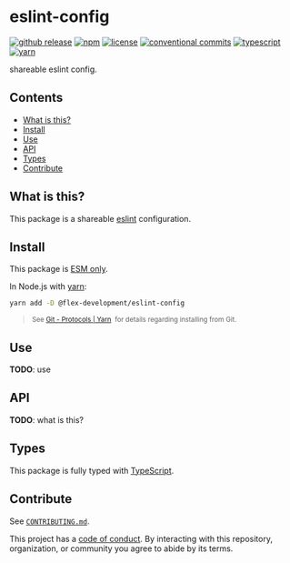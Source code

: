 # eslint-config

[![github release](https://img.shields.io/github/v/release/flex-development/eslint-config.svg?include_prereleases\&sort=semver)](https://github.com/flex-development/eslint-config/releases/latest)
[![npm](https://img.shields.io/npm/v/@flex-development/eslint-config.svg)](https://npmjs.com/package/@flex-development/eslint-config)
[![license](https://img.shields.io/github/license/flex-development/eslint-config.svg)](LICENSE.md)
[![conventional commits](https://img.shields.io/badge/-conventional%20commits-fe5196?logo=conventional-commits\&logoColor=ffffff)](https://conventionalcommits.org)
[![typescript](https://img.shields.io/badge/-typescript-3178c6?logo=typescript\&logoColor=ffffff)](https://typescriptlang.org)
[![yarn](https://img.shields.io/badge/-yarn-2c8ebb?style=flat\&logo=yarn\&logoColor=ffffff)](https://yarnpkg.com)

shareable eslint config.

## Contents

- [What is this?](#what-is-this)
- [Install](#install)
- [Use](#use)
- [API](#api)
- [Types](#types)
- [Contribute](#contribute)

## What is this?

This package is a shareable [eslint][] configuration.

## Install

This package is [ESM only][esm].

In Node.js with [yarn][]:

```sh
yarn add -D @flex-development/eslint-config
```

<blockquote>
  <small>
    See <a href='https://yarnpkg.com/protocol/git'>Git - Protocols | Yarn</a>
    &nbsp;for details regarding installing from Git.
  </small>
</blockquote>

## Use

**TODO**: use

## API

**TODO**: what is this?

## Types

This package is fully typed with [TypeScript][].

## Contribute

See [`CONTRIBUTING.md`](CONTRIBUTING.md).

This project has a [code of conduct](./CODE_OF_CONDUCT.md). By interacting with this repository, organization, or
community you agree to abide by its terms.

[eslint]: http://eslint.org

[esm]: https://gist.github.com/sindresorhus/a39789f98801d908bbc7ff3ecc99d99c

[typescript]: https://www.typescriptlang.org

[yarn]: https://yarnpkg.com
